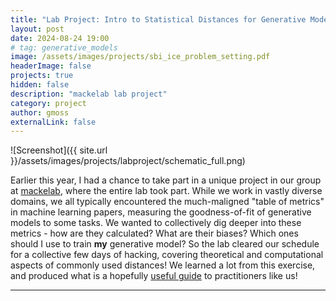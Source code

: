 ```yaml
---
title: "Lab Project: Intro to Statistical Distances for Generative Modeling"
layout: post
date: 2024-08-24 19:00
# tag: generative_models
image: /assets/images/projects/sbi_ice_problem_setting.pdf
headerImage: false
projects: true
hidden: false
description: "mackelab lab project"
category: project
author: gmoss
externalLink: false
---
```


<script
  src="https://cdn.mathjax.org/mathjax/latest/MathJax.js?config=TeX-AMS-MML_HTMLorMML"
  type="text/javascript">
</script>

![Screenshot]({{ site.url }}/assets/images/projects/labproject/schematic_full.png)

Earlier this year, I had a chance to take part in a unique project in our group at [mackelab](https://www.mackelab.org/), where the entire lab took part. While we work in vastly diverse domains, we all typically encountered the much-maligned "table of metrics" in machine learning papers, measuring the goodness-of-fit of generative models to some tasks. We wanted to collectively dig deeper into these metrics - how are they calculated? What are their biases? Which ones should I use to train <b>my</b> generative model? So the lab cleared our schedule for a collective few days of hacking, covering theoretical and computational aspects of commonly used distances! We learned a lot from this exercise, and produced what is a hopefully [useful guide](https://openreview.net/forum?id=isEFziui9p) to practitioners like us!

___
